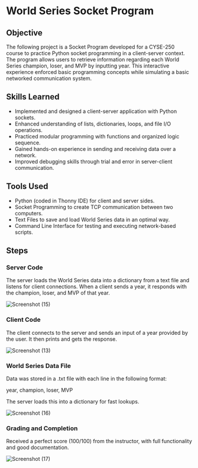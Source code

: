 # World Series Socket Program

## Objective
The following project is a Socket Program developed for a CYSE-250 course to practice Python socket programming in a client-server context. The program allows users to retrieve information regarding each World Series champion, loser, and MVP by inputting year. This interactive experience enforced basic programming concepts while simulating a basic networked communication system.

## Skills Learned
- Implemented and designed a client-server application with Python sockets.
- Enhanced understanding of lists, dictionaries, loops, and file I/O operations.
- Practiced modular programming with functions and organized logic sequence.
- Gained hands-on experience in sending and receiving data over a network.
- Improved debugging skills through trial and error in server-client communication.

## Tools Used
- Python (coded in Thonny IDE) for client and server sides.
- Socket Programming to create TCP communication between two computers.
- Text Files to save and load World Series data in an optimal way.
- Command Line Interface for testing and executing network-based scripts.

## Steps
### Server Code
The server loads the World Series data into a dictionary from a text file and listens for client connections. When a client sends a year, it responds with the champion, loser, and MVP of that year.

![Screenshot (15)](https://github.com/user-attachments/assets/22d2cada-39f9-467e-a309-44c08e80ec66)


### Client Code
The client connects to the server and sends an input of a year provided by the user. It then prints and gets the response.

![Screenshot (13)](https://github.com/user-attachments/assets/20ac0335-dcd9-4c51-a010-e960bf33c043)


### World Series Data File
Data was stored in a .txt file with each line in the following format:

year, champion, loser, MVP

The server loads this into a dictionary for fast lookups.

![Screenshot (16)](https://github.com/user-attachments/assets/d26991c9-2476-4b82-8913-0fcb6d2d47d0)


### Grading and Completion
Received a perfect score (100/100) from the instructor, with full functionality and good documentation.


![Screenshot (17)](https://github.com/user-attachments/assets/2c6250c4-7bfb-460d-81b0-55895784651a)
